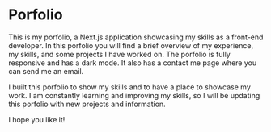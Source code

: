 # Porfolio

This is my porfolio, a Next.js application showcasing my skills as a front-end developer. In this porfolio you will find a brief overview of my experience, my skills, and some projects I have worked on. The porfolio is fully responsive and has a dark mode. It also has a contact me page where you can send me an email.

I built this porfolio to show my skills and to have a place to showcase my work. I am constantly learning and improving my skills, so I will be updating this porfolio with new projects and information.

I hope you like it!
